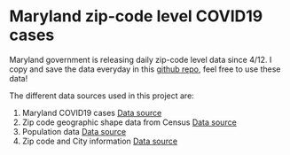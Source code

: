 # Maryland zip-code level COVID19 cases #

Maryland government is releasing daily zip-code level data since 4/12. I copy and save the data everyday in this [github repo](https://github.com/wckdouglas/covid19_MD/tree/master/data), feel free to use these data!

The different data sources used in this project are:

1. Maryland COVID19 cases [Data source](https://coronavirus.maryland.gov/)
2. Zip code geographic shape data from Census [Data source](https://www2.census.gov/geo/tiger/TIGER2019/ZCTA5/tl_2019_us_zcta510.zip)
3. Population data [Data source](https://www.maryland-demographics.com/zip_codes_by_population)
4. Zip code and City information [Data source](https://public.opendatasoft.com/explore/dataset/us-zip-code-latitude-and-longitude/table/)
